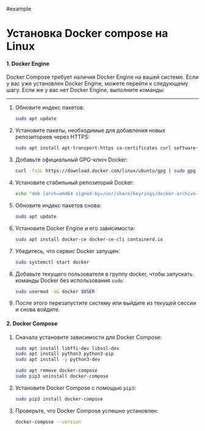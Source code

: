 #example

# Установка Docker compose на Linux

#### 1. **Docker Engine**
Docker Compose требует наличия Docker Engine на вашей системе. 
Если у вас уже установлен Docker Engine, можете перейти к следующему шагу. 
Если же у вас нет Docker Engine, выполните команды:

---
1. Обновите индекс пакетов:
	```bash
	sudo apt update
	```
2. Установите пакеты, необходимые для добавления новых репозиториев через HTTPS:
	```bash
	sudo apt install apt-transport-https ca-certificates curl software-properties-common
	```
3. Добавьте официальный GPG-ключ Docker:
	```bash
	curl -fsSL https://download.docker.com/linux/ubuntu/gpg | sudo gpg --dearmor -o /usr/share/keyrings/docker-archive-keyring.gpg
	```
4. Установите стабильный репозиторий Docker:
	```bash
	echo "deb [arch=amd64 signed-by=/usr/share/keyrings/docker-archive-keyring.gpg] https://download.docker.com/linux/ubuntu $(lsb_release -cs) stable" | sudo tee /etc/apt/sources.list.d/docker.list > /dev/null
	```
5. Обновите индекс пакетов снова:
	```bash
	sudo apt update
	```
6. Установите Docker Engine и его зависимости:
	```bash
	sudo apt install docker-ce docker-ce-cli containerd.io
	```
7. Убедитесь, что сервис Docker запущен:
	```bash
	sudo systemctl start docker
	```
8. Добавьте текущего пользователя в группу docker, чтобы запускать команды Docker без использования `sudo`:
	```bash
	sudo usermod -aG docker $USER
	```
9. После этого перезапустите систему или выйдите из текущей сессии и снова войдите.

#### 2. **Docker Compose**
1. Сначала установите зависимости для Docker Compose:
	```bash
	sudo apt install libffi-dev libssl-dev
	sudo apt install python3 python3-pip
	sudo apt install -y python3-dev
	```
	```bash
	sudo apt remove docker-compose
	sudo pip3 uninstall docker-compose
	```
2. Установите Docker Compose с помощью `pip3`:
	```bash
	sudo pip3 install docker-compose
	```
3. Проверьте, что Docker Compose успешно установлен:
	```bash
	docker-compose --version
	```